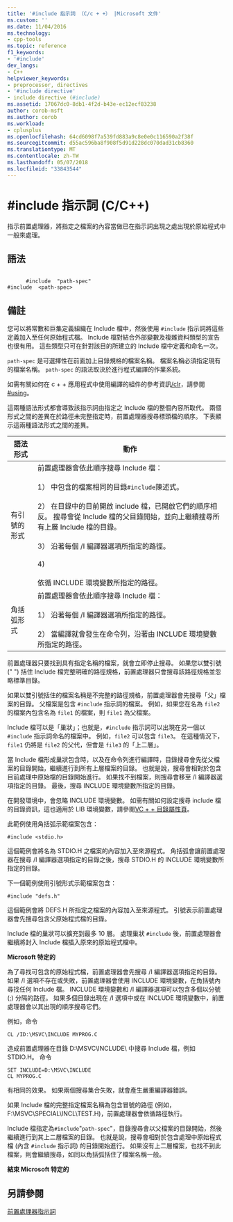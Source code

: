 ```yaml
---
title: '#include 指示詞 （C/c + +） |Microsoft 文件'
ms.custom: ''
ms.date: 11/04/2016
ms.technology:
- cpp-tools
ms.topic: reference
f1_keywords:
- '#include'
dev_langs:
- C++
helpviewer_keywords:
- preprocessor, directives
- '#include directive'
- include directive (#include)
ms.assetid: 17067dc0-8db1-4f2d-b43e-ec12ecf83238
author: corob-msft
ms.author: corob
ms.workload:
- cplusplus
ms.openlocfilehash: 64cd6098f7a539fd883a9c8e0e0c116590a2f38f
ms.sourcegitcommit: d55ac596ba8f908f5d91d228dc070dad31cb8360
ms.translationtype: MT
ms.contentlocale: zh-TW
ms.lasthandoff: 05/07/2018
ms.locfileid: "33843544"
---
```

# <a name="include-directive-cc"></a>#include 指示詞 (C/C++)
指示前置處理器，將指定之檔案的內容當做已在指示詞出現之處出現於原始程式中一般來處理。  
  
## <a name="syntax"></a>語法  
  
```  
  
      #include  "path-spec"  
#include  <path-spec>  
```  
  
## <a name="remarks"></a>備註  
 您可以將常數和巨集定義組織在 Include 檔中，然後使用 `#include` 指示詞將這些定義加入至任何原始程式檔。 Include 檔對結合外部變數及複雜資料類型的宣告也很有用。 這些類型只可在針對該目的所建立的 Include 檔中定義和命名一次。  
  
 `path-spec` 是可選擇性在前面加上目錄規格的檔案名稱。 檔案名稱必須指定現有的檔案名稱。 `path-spec` 的語法取決於進行程式編譯的作業系統。  
  
 如需有關如何在 c + + 應用程式中使用編譯的組件的參考資訊[/clr](../build/reference/clr-common-language-runtime-compilation.md)，請參閱[#using](../preprocessor/hash-using-directive-cpp.md)。  
  
 這兩種語法形式都會導致該指示詞由指定之 Include 檔的整個內容所取代。 兩個形式之間的差異在於路徑未完整指定時，前置處理器搜尋標頭檔的順序。 下表顯示這兩種語法形式之間的差異。  
  
|語法形式|動作|  
|-----------------|------------|  
|有引號的形式|前置處理器會依此順序搜尋 Include 檔：<br /><br /> 1） 中包含的檔案相同的目錄`#include`陳述式。<br /><br /> 2） 在目錄中的目前開啟 include 檔，已開啟它們的順序相反。 搜尋會從 Include 檔的父目錄開始，並向上繼續搜尋所有上層 Include 檔的目錄。<br /><br /> 3） 沿著每個 /I 編譯器選項所指定的路徑。<br /><br /> 4)<br /><br /> 依循 INCLUDE 環境變數所指定的路徑。|  
|角括弧形式|前置處理器會依此順序搜尋 Include 檔：<br /><br /> 1） 沿著每個 /I 編譯器選項所指定的路徑。<br /><br /> 2） 當編譯就會發生在命令列，沿著由 INCLUDE 環境變數所指定的路徑。|  
  
 前置處理器只要找到具有指定名稱的檔案，就會立即停止搜尋。 如果您以雙引號 (" ") 括住 Include 檔完整明確的路徑規格，前置處理器只會搜尋該路徑規格並忽略標準目錄。  
  
 如果以雙引號括住的檔案名稱是不完整的路徑規格，前置處理器會先搜尋「父」檔案的目錄。 父檔案是包含 `#include` 指示詞的檔案。 例如，如果您在名為 `file2` 的檔案內包含名為 `file1` 的檔案，則 `file1` 為父檔案。  
  
 Include 檔可以是「巢狀」；也就是，`#include` 指示詞可以出現在另一個以 `#include` 指示詞命名的檔案中。 例如，`file2` 可以包含 `file3`。 在這種情況下，`file1` 仍將是 `file2` 的父代，但會是 `file3` 的「上二層」。  
  
 當 Include 檔形成巢狀包含時，以及在命令列進行編譯時，目錄搜尋會先從父檔案的目錄開始，繼續進行到所有上層檔案的目錄。 也就是說，搜尋會相對於包含目前處理中原始檔的目錄開始進行。 如果找不到檔案，則搜尋會移至 /I 編譯器選項指定的目錄。 最後，搜尋 INCLUDE 環境變數所指定的目錄。  
  
 在開發環境中，會忽略 INCLUDE 環境變數。 如需有關如何設定搜尋 include 檔的目錄資訊，這也適用於 LIB 環境變數，請參閱[VC + + 目錄屬性頁](../ide/vcpp-directories-property-page.md)。  
  
 此範例使用角括弧示範檔案包含：  
  
```  
#include <stdio.h>  
```  
  
 這個範例會將名為 STDIO.H 之檔案的內容加入至來源程式。 角括弧會讓前置處理器在搜尋 /I 編譯器選項指定的目錄之後，搜尋 STDIO.H 的 INCLUDE 環境變數所指定的目錄。  
  
 下一個範例使用引號形式示範檔案包含：  
  
```  
#include "defs.h"  
```  
  
 這個範例會將 DEFS.H 所指定之檔案的內容加入至來源程式。 引號表示前置處理器會先搜尋包含父原始程式檔的目錄。  
  
 Include 檔的巢狀可以擴充到最多 10 層。 處理巢狀 `#include` 後，前置處理器會繼續將封入 Include 檔插入原來的原始程式檔中。  
  
 **Microsoft 特定的**  
  
 為了尋找可包含的原始程式檔，前置處理器會先搜尋 /I 編譯器選項指定的目錄。 如果 /I 選項不存在或失敗，前置處理器會使用 INCLUDE 環境變數，在角括號內尋找任何 Include 檔。 INCLUDE 環境變數和 /I 編譯器選項可以包含多個以分號 (;) 分隔的路徑。 如果多個目錄出現在 /I 選項中或在 INCLUDE 環境變數中，前置處理器會以其出現的順序搜尋它們。  
  
 例如，命令  
  
```  
CL /ID:\MSVC\INCLUDE MYPROG.C  
```  
  
 造成前置處理器在目錄 D:\MSVC\INCLUDE\ 中搜尋 Include 檔，例如 STDIO.H。 命令  
  
```  
SET INCLUDE=D:\MSVC\INCLUDE  
CL MYPROG.C  
```  
  
 有相同的效果。 如果兩個搜尋集合失敗，就會產生嚴重編譯器錯誤。  
  
 如果 Include 檔的完整指定檔案名稱為包含冒號的路徑 (例如，F:\MSVC\SPECIAL\INCL\TEST.H)，前置處理器會依循路徑執行。  
  
 Include 檔指定為`#include`"`path-spec`"，目錄搜尋會以父檔案的目錄開始，然後繼續進行到其上二層檔案的目錄。 也就是說，搜尋會相對於包含處理中原始程式檔 (內含 `#include` 指示詞) 的目錄開始進行。 如果沒有上二層檔案，也找不到此檔案，則會繼續搜尋，如同以角括弧括住了檔案名稱一般。  
  
 **結束 Microsoft 特定的**  
  
## <a name="see-also"></a>另請參閱  
 [前置處理器指示詞](../preprocessor/preprocessor-directives.md)